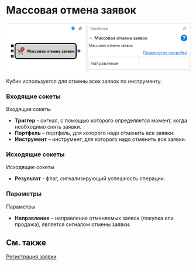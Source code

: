 # Массовая отмена заявок

![Designer Mass Cancellations 00](../../../../../../images/designer_mass_cancellations_00.png)

Кубик используется для отмены всех заявок по инструменту.

### Входящие сокеты

Входящие сокеты

- **Триггер** - сигнал, с помощью которого определяется момент, когда необходимо снять заявки.
- **Портфель** – портфель, для которого надо отменить все заявки.
- **Инструмент** – инструмент, для которого надо отменить все заявки.

### Исходящие сокеты

Исходящие сокеты

- **Результат** - флаг, сигнализирующий успешность операции.

### Параметры

Параметры

- **Направление** – направление отменяемых заявок (покупка или продажа), является сигналом отмены заявки.

## См. также

[Регистрация заявки](register.md)
